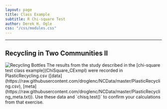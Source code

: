 ```yaml
---
layout: page
title: Class Example
subtitle: R Chi-square Test
author: Derek H. Ogle
css: "/css/modules.css"
---
```


----

## Recycling in Two Communities II
<img src="http://derekogle.com/NCMTH107/modules/CEx/zimgs/recycling.jpg" alt="Recycling Bottles" class="img-right">
The results from the study described in the [chi-square test class example](ChiSquare_CExmpl) were recorded in PlasticRecycling.csv ([data](https://raw.githubusercontent.com/droglenc/NCData/master/PlasticRecycling.csv), [meta](https://raw.githubusercontent.com/droglenc/NCData/master/PlasticRecycling_meta.txt)). Use these data and `chisq.test()` to confirm your calculations from that exercise. 
